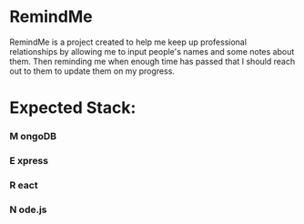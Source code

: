 # RemindMe
 RemindMe is a project created to help me keep up professional relationships by allowing me to input people's names and some notes about them. Then reminding me when enough time has passed that I should reach out to them to update them on my progress. 


# Expected Stack: 
### M ongoDB
### E xpress
### R eact
### N ode.js
